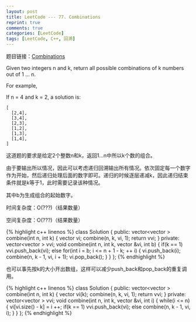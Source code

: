 ```yaml
---
layout: post
title: LeetCode --- 77. Combinations
reprint: true
comments: true
categories: [LeetCode]
tags: [LeetCode, C++, 回溯]
---
```



题目链接：[Combinations](https://oj.leetcode.com/problems/combinations/ ) 

Given two integers n and k, return all possible combinations of k numbers out of 1 ... n. 

For example, 

If n = 4 and k = 2, a solution is: 

    [ 
      [2,4], 
      [3,4], 
      [2,3], 
      [1,2], 
      [1,3], 
      [1,4], 
    ] 

这道题的要求是给定2个整数n和k，返回1...n中所以k个数的组合。

由于要输出所以情况，因此可以考虑递归回溯输出所有情况。依次固定每一个数字作为开始，然后递归处理后面的数字即可。递归的时候逐层递减k，因此递归结束条件就是k等于1，此时需要记录该种情况。

其中b为生成组合的起始数字。

时间复杂度：O(???)（结果数量）

空间复杂度：O(???)（结果数量）

{% highlight c++ linenos %}
class Solution
{
public:
    vector<vector<int> > combine(int n, int k)
    {
        vector<int> vi;
        combine(n, k, vi, 1);
        return vvi;
    }
private:
    vector<vector<int> > vvi;
    void combine(int n, int k, vector<int> &vi, int b)
    {
        if(k == 1)
            vvi.push_back(vi);
        else
            for(int i = b; i <= n + 1 - k; ++ i)
            {
                vi.push_back(i);
                combine(n, k - 1, vi, i + 1);
                vi.pop_back();
            }
    }
};
{% endhighlight %}

也可以事先按k的大小开出数组，这样可以减少push_back和pop_back的重复调用。

{% highlight c++ linenos %}
class Solution
{
public:
    vector<vector<int> > combine(int n, int k)
    {
        vector<int> vi(k);
        combine(n, k, vi, 1);
        return vvi;
    }
private:
    vector<vector<int> > vvi;
    void combine(int n, int k, vector<int> &vi, int i)
    {
        while(i <= n)
        {
            vi[vi.size() - k] = i ++;
            if(k == 1)
                vvi.push_back(vi);
            else
                combine(n, k - 1, vi, i);
        }
    }
};
{% endhighlight %}
